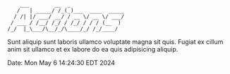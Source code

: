 ```
    ___        __  _
   /   | _____/ /_(_)___  ____  _____
  / /| |/ ___/ __/ / __ \/ __ \/ ___/
 / ___ / /__/ /_/ / /_/ / / / (__  )
/_/  |_\___/\__/_/\____/_/ /_/____/
```

Sunt aliquip sunt laboris ullamco voluptate magna sit quis.
Fugiat ex cillum anim sit ullamco et ex labore do ea quis adipisicing aliquip.

Date: Mon May  6 14:24:30 EDT 2024

